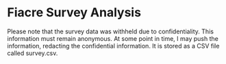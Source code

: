 # Fiacre Survey Analysis

Please note that the survey data was withheld due to confidentiality. This information must remain anonymous. At some point in time, I may push the information, redacting the confidential information. It is stored as a CSV file called survey.csv. 
